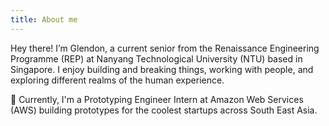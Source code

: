 ```yaml
---
title: About me
---
```


Hey there! I’m Glendon, a current senior from the Renaissance Engineering Programme (REP) at Nanyang Technological University (NTU) based in Singapore. I enjoy building and breaking things, working with people, and exploring different realms of the human experience.


🦄 Currently, I'm a Prototyping Engineer Intern at Amazon Web Services (AWS) building prototypes for the coolest startups across South East Asia.
